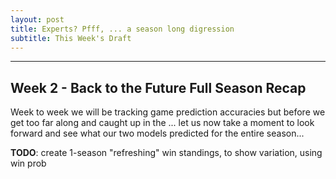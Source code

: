 ```yaml
---
layout: post
title: Experts? Pfff, ... a season long digression
subtitle: This Week's Draft
---
```


---

## Week 2 - Back to the Future Full Season Recap 

Week to week we will be tracking game prediction accuracies but before we get too far along and caught up in the ... let us now take a moment to look forward and see what our two models predicted for the entire season... 

**TODO**: create 1-season "refreshing" win standings, to show variation, using win prob
